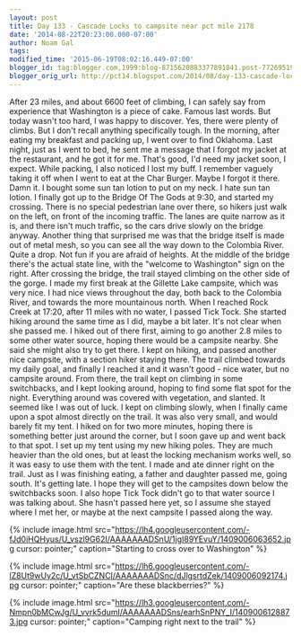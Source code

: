 ```yaml
---
layout: post
title: Day 133 - Cascade Locks to campsite near pct mile 2178
date: '2014-08-22T20:23:00.000-07:00'
author: Noam Gal
tags:
modified_time: '2015-06-19T08:02:16.449-07:00'
blogger_id: tag:blogger.com,1999:blog-8715620883377891841.post-7726951929047263901
blogger_orig_url: http://pct14.blogspot.com/2014/08/day-133-cascade-locks-to-campsite-near.html
---
```


 After 23 miles, and about 6600 feet of climbing, I can safely say from experience that Washington is a piece of
 cake. Famous last words.
 But today wasn't too hard, I was happy to discover. Yes, there were plenty of climbs.
 But I don't recall anything specifically tough.
 In the morning, after eating my breakfast and packing up, I
 went over to find Oklahoma. Last night, just as I went to bed, he sent me a message that I forgot my jacket at the
 restaurant, and he got it for me. That's good, I'd need my jacket soon, I expect.
 While packing, I also noticed
 I lost my buff. I remember vaguely taking it off when I went to eat at the Char Burger. Maybe I forgot it there.
 Damn it. I bought some sun tan lotion to put on my neck. I hate sun tan lotion.
 I finally got up to the Bridge
 Of The Gods at 9:30, and started my crossing. There is no special pedestrian lane over there, so hikers just walk on
 the left, on front of the incoming traffic. The lanes are quite narrow as it is, and there isn't much traffic, so
 the cars drive slowly on the bridge anyway.
 Another thing that surprised me was that the bridge itself is made
 out of metal mesh, so you can see all the way down to the Colombia River. Quite a drop. Not fun if you are afraid of
 heights.
 At the middle of the bridge there's the actual state line, with the "welcome to Washington" sign on
 the right.
 After crossing the bridge, the trail stayed climbing on the other side of the gorge. I made my first
 break at the Gillette Lake campsite, which was very nice. I had nice views throughout the day, both back to the
 Colombia River, and towards the more mountainous north.
 When I reached Rock Creek at 17:20, after 11 miles with
 no water, I passed Tick Tock. She started hiking around the same time as I did, maybe a bit later. It's not clear
 when she passed me. I hiked out of there first, aiming to go another 2.8 miles to some other water source, hoping
 there would be a campsite nearby. She said she might also try to get there.
 I kept on hiking, and passed
 another nice campsite, with a section hiker staying there. The trail climbed towards my daily goal, and finally I
 reached it and it wasn't good - nice water, but no campsite around.
 From there, the trail kept on climbing in
 some switchbacks, and I kept looking around, hoping to find some flat spot for the night. Everything around was
 covered with vegetation, and slanted. It seemed like I was out of luck.
 I kept on climbing slowly, when I
 finally came upon a spot almost directly on the trail. It was also very small, and would barely fit my tent. I hiked
 on for two more minutes, hoping there is something better just around the corner, but I soon gave up and went back
 to that spot.
 I set up my tent using my new hiking poles. They are much heavier than the old ones, but at least
 the locking mechanism works well, so it was easy to use them with the tent.
 I made and ate dinner right on the
 trail. Just as I was finishing eating, a father and daughter passed me, going south. It's getting late. I hope they
 will get to the campsites down below the switchbacks soon.
 I also hope Tick Tock didn't go to that water source
 I was talking about. She hasn't passed here yet, so I assume she stayed where I met her, or maybe at the next
 campsite I passed along the way.


{% include image.html src="https://lh4.googleusercontent.com/-fJd0iHQHyus/U_vszl9G62I/AAAAAAADSnU/1jgI89YEvuY/1409006063652.jpg cursor: pointer;" caption="Starting to cross over to Washington" %}


{% include image.html src="https://lh6.googleusercontent.com/-lZ8Ut9wUy2c/U_vtSbCZNCI/AAAAAAADSnc/dJlgsrtdZek/1409006092174.jpg cursor: pointer;" caption="Are these blackberries?" %}


{% include image.html src="https://lh3.googleusercontent.com/-Nmpn0bMCwJg/U_vvrk5dumI/AAAAAAADSns/earhSnPNY_I/1409006128873.jpg cursor: pointer;" caption="Camping right next to the trail" %}

